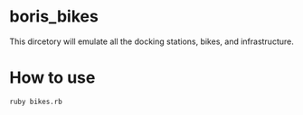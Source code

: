 # boris_bikes
This dircetory will emulate all the docking stations, bikes, and infrastructure.

# How to use
```shell
ruby bikes.rb
```